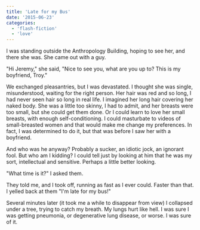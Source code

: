 ```yaml
---
title: 'Late for my Bus'
date: '2015-06-23'
categories:
  - 'flash-fiction'
  - 'love'
---
```


I was standing outside the Anthropology Building, hoping to see her, and there
she was. She came out with a guy.

"Hi Jeremy," she said, "Nice to see you, what are you up to? This is my
boyfriend, Troy."

We exchanged pleasantries, but I was devastated. I thought she was single,
misunderstood, waiting for the right person. Her hair was red and so long, I had
never seen hair so long in real life. I imagined her long hair covering her
naked body. She was a little too skinny, I had to admit, and her breasts were
too small, but she could get them done. Or I could learn to love her small
breasts, with enough self-conditioning. I could masturbate to videos of
small-breasted women and that would make me change my preferences. In fact, I
was determined to do it, but that was before I saw her with a boyfriend.

And who was he anyway? Probably a sucker, an idiotic jock, an ignorant fool. But
who am I kidding? I could tell just by looking at him that he was my sort,
intellectual and sensitive. Perhaps a little better looking.

"What time is it?" I asked them.

They told me, and I took off, running as fast as I ever could. Faster than that.
I yelled back at them "I'm late for my bus!"

Several minutes later (it took me a while to disappear from view) I collapsed
under a tree, trying to catch my breath. My lungs hurt like hell. I was sure I
was getting pneumonia, or degenerative lung disease, or worse. I was sure of it.
